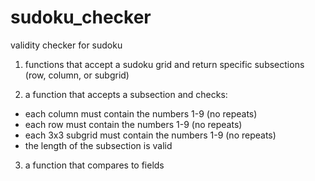 # sudoku_checker
validity checker for sudoku

1. functions that accept a sudoku grid and return specific subsections (row, column, or subgrid)

2. a function that accepts a subsection and checks:
  - each column must contain the numbers 1-9 (no repeats)
  - each row must contain the numbers 1-9 (no repeats)
  - each 3x3 subgrid must contain the numbers 1-9 (no repeats)
  - the length of the subsection is valid

3. a function that compares to fields
